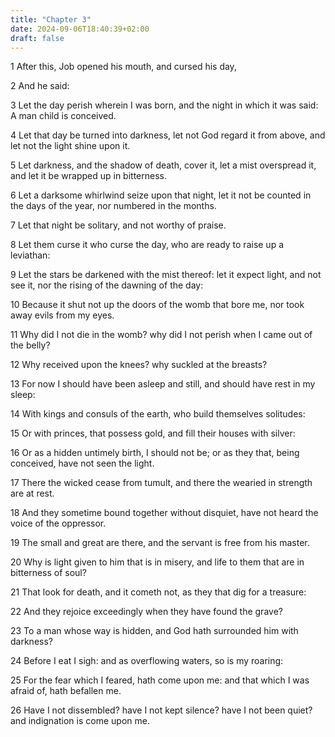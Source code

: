 ```yaml
---
title: "Chapter 3"
date: 2024-09-06T18:40:39+02:00
draft: false
---
```




1 After this, Job opened his mouth, and cursed his day,

2 And he said:

3 Let the day perish wherein I was born, and the night in which it was said: A man child is conceived.

4 Let that day be turned into darkness, let not God regard it from above, and let not the light shine upon it.

5 Let darkness, and the shadow of death, cover it, let a mist overspread it, and let it be wrapped up in bitterness.

6 Let a darksome whirlwind seize upon that night, let it not be counted in the days of the year, nor numbered in the months.

7 Let that night be solitary, and not worthy of praise.

8 Let them curse it who curse the day, who are ready to raise up a leviathan:

9 Let the stars be darkened with the mist thereof: let it expect light, and not see it, nor the rising of the dawning of the day:

10 Because it shut not up the doors of the womb that bore me, nor took away evils from my eyes.

11 Why did I not die in the womb? why did I not perish when I came out of the belly?

12 Why received upon the knees? why suckled at the breasts?

13 For now I should have been asleep and still, and should have rest in my sleep:

14 With kings and consuls of the earth, who build themselves solitudes:

15 Or with princes, that possess gold, and fill their houses with silver:

16 Or as a hidden untimely birth, I should not be; or as they that, being conceived, have not seen the light.

17 There the wicked cease from tumult, and there the wearied in strength are at rest.

18 And they sometime bound together without disquiet, have not heard the voice of the oppressor.

19 The small and great are there, and the servant is free from his master.

20 Why is light given to him that is in misery, and life to them that are in bitterness of soul?

21 That look for death, and it cometh not, as they that dig for a treasure:

22 And they rejoice exceedingly when they have found the grave?

23 To a man whose way is hidden, and God hath surrounded him with darkness?

24 Before I eat I sigh: and as overflowing waters, so is my roaring:

25 For the fear which I feared, hath come upon me: and that which I was afraid of, hath befallen me.

26 Have I not dissembled? have I not kept silence? have I not been quiet? and indignation is come upon me.

